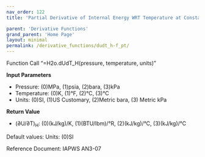 ```yaml
---
nav_order: 122
title: 'Partial Derivative of Internal Energy WRT Temperature at Constant Enthalpy f(P, T)'

parent: 'Derivative Functions'
grand_parent: 'Home Page'
layout: minimal
permalink: /derivative_functions/dudt_h-f_pt/
---
```


Function Call “=H2o.dUdT\_H(pressure, temperature, units)”

**Input Parameters**

- Pressure: (0)MPa, (1)psia, (2)bara, (3)kPa
- Temperature: (0)K, (1)°F, (2)°C, (3)°C
- Units: (0)SI, (1)US Customary, (2)Metric bara, (3) Metric kPa

**Return Value**

- (∂U/∂T)<sub>H</sub>: (0)(kJ/kg)/K, (1)(BTU/lbm)/°R, (2)(kJ/kg)/°C, (3)(kJ/kg)/°C

Default values: Units: (0)SI

Reference Document: IAPWS AN3-07